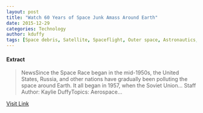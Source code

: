 ```yaml
---
layout: post
title: "Watch 60 Years of Space Junk Amass Around Earth"
date: 2015-12-29
categories: Technology
author: kduffy
tags: [Space debris, Satellite, Spaceflight, Outer space, Astronautics, Flight, Aerospace engineering, Spaceflight technologies, Spacecraft, Aerospace, Technology, Space technology, Space science, Satellites]
---
```





#### Extract
>NewsSince the Space Race began in the mid-1950s, the United States, Russia, and other nations have gradually been polluting the space around Earth. It all began in 1957, when the Soviet Union... 
Staff Author:&nbsp;Kaylie DuffyTopics:&nbsp;Aerospace...



[Visit Link](http://www.pddnet.com/news/2015/12/watch-60-years-space-junk-amass-around-earth)


